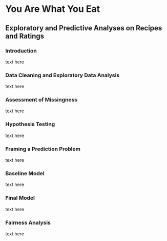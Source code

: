 # You Are What You Eat
## Exploratory and Predictive Analyses on Recipes and Ratings

### Introduction
text here

### Data Cleaning and Exploratory Data Analysis
text here

### Assessment of Missingness
text here

### Hypothesis Testing
text here

### Framing a Prediction Problem
text here

### Baseline Model
text here

### Final Model
text here

### Fairness Analysis
text here